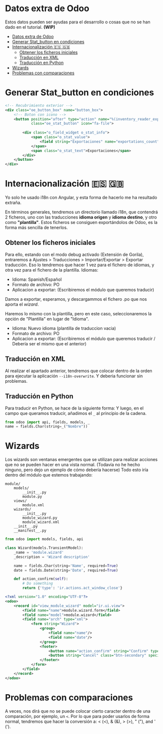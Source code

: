 # Datos extra de Odoo
Estos datos pueden ser ayudas para el desarrollo o cosas que no se han dado en el tutorial.
**(WIP)**

- [Datos extra de Odoo](#datos-extra-de-odoo)
- [Generar Stat\_button en condiciones](#generar-stat_button-en-condiciones)
- [Internacionalización :es: :uk:](#internacionalización-es-uk)
  - [Obtener los ficheros iniciales](#obtener-los-ficheros-iniciales)
  - [Traducción en XML](#traducción-en-xml)
  - [Traducción en Python](#traducción-en-python)
- [Wizards](#wizards)
- [Problemas con comparaciones](#problemas-con-comparaciones)

# Generar Stat_button en condiciones

```xml
<!-- Recubrimiento exterior -->
<div class="oe_button_box" name="button_box">
    <!-- Boton con icono -->
    <button position="after" type="action" name="%(inventory_reader_exportation_action)d"
            class="oe_stat_button" icon="fa-file">
        
        <div class="o_field_widget o_stat_info">
            <span class="o_stat_value">
                <field string="Exportaciones" name="exportations_count" widget="statinfo"/>
            </span>
            <span class="o_stat_text">Exportaciones</span>
        </div>
    </button>
</div>
```


# Internacionalización :es: :uk:
Yo solo he usado i18n con Angular, y esta forma de hacerlo me ha resultado extraña. 

En términos generales, tendremos un directorio llamado i18n, que contendrá 2 ficheros, uno con las traducciones **idioma origen** y **idioma destino**, y otro como **"plantilla"**.
Estos ficheros se consiguen exportándolos de Odoo, es la forma más sencilla de tenerlos.

## Obtener los ficheros iniciales

Para ello, estando con el modo debug activado (Extensión de Gorila), entraremos a Ajustes > Traducciones > Importar/Exportar > Exportar traducción.
Eso lo tendremos que hacer 1 vez para el fichero de idiomas, y otra vez para el fichero de la plantilla.
Idiomas:
* Idioma: Spanish/Español
* Formato de archivo: PO
* Aplicacion a exportar: (Escribiremos el módulo que queremos traducir)

Damos a exportar, esperamos, y descargammos el fichero .po que nos aporta el *wizard*.

Haremos lo mismo con la plantilla, pero en este caso, seleccionaremos la opción de "Plantilla" en lugar de "Idioma".
* Idioma: Nuevo idioma (plantilla de traduccion vacia)
* Formato de archivo: PO
* Aplicacion a exportar: (Escribiremos el módulo que queremos traducir / Debería ser el mismo que el anterior)

## Traducción en XML
Al realizar el apartado anterior, tendremos que colocar dentro de la orden para ejecutar la aplicación `--i18n-overwrite`.
Y deberia funcionar sin problemas.

## Traducción en Python
Para traducir en Python, se hace de la siguiente forma:
Y luego, en el campo que queramos traducir, añadimos el `_` al principio de la cadena.
```python
from odoo import api, fields, models, _
name = fields.Char(string=_("Nombre"))
```


# Wizards
Los wizards son ventanas emergentes que se utilizan para realizar acciones que no se pueden hacer en una vista normal.
(Todavía no he hecho ninguno, pero dejo un ejemplo de cómo debería hacerse)
Todo esto iría dentro del módulo que estemos trabajando:

```
module/
    models/
        __init__.py
        module.py
    views/
        module.xml
    wizards/
        __init__.py
        module_wizard.py
        module_wizard.xml
    __init__.py
    __manifest__.py
```

```python
from odoo import models, fields, api

class Wizard(models.TransientModel):
    _name = 'module.wizard'
    _description = 'Wizard description'

    name = fields.Char(string='Name', required=True)
    date = fields.Date(string='Date', required=True)

    def action_confirm(self):
        # Do something
        return {'type': 'ir.actions.act_window_close'}
```

```xml
<?xml version="1.0" encoding="UTF-8"?>
<odoo>
    <record id="view_module_wizard" model="ir.ui.view">
        <field name="name">module.wizard.form</field>
        <field name="model">module.wizard</field>
        <field name="arch" type="xml">
            <form string="Wizard">
                <group>
                    <field name="name"/>
                    <field name="date"/>
                </group>
                <footer>
                    <button name="action_confirm" string="Confirm" type="object" class="btn-primary"/>
                    <button string="Cancel" class="btn-secondary" special="cancel"/>
                </footer>
            </form>
        </field>
    </record>
</odoo>
```

# Problemas con comparaciones

A veces, nos dirá que no se puede colocar cierto caracter dentro de una comparación, por ejemplo, un `<`. Por lo que para poder usarlos de forma normal, tendremos que hacer la conversión a:
&lt; (<), &amp; (&), &gt; (>), &quot; ("), and &apos; (').